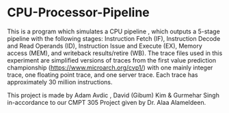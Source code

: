 # CPU-Processor-Pipeline

This is a program which simulates a CPU pipeline , which outputs a 5-stage pipeline with the following stages: Instruction Fetch (IF), Instruction Decode and Read Operands (ID), Instruction Issue and Execute (EX), Memory access (MEM), and writeback results/retire (WB). The trace files used in this experiment are simplified versions of traces from the first value prediction championship (https://www.microarch.org/cvp1/) with one mainly integer trace, one floating point trace, and one server trace. Each trace has approximately 30 million instructions. 

This project is made by Adam Avdic , David (Gibum) Kim & Gurmehar Singh in-accordance to our CMPT 305 Project given by Dr. Alaa Alameldeen.
